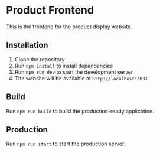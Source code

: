 # Product Frontend

This is the frontend for the product display website.

## Installation

1. Clone the repository
2. Run `npm install` to install dependencies
3. Run `npm run dev` to start the development server
4. The website will be available at `http://localhost:3001`

## Build

Run `npm run build` to build the production-ready application.

## Production

Run `npm run start` to start the production server.
